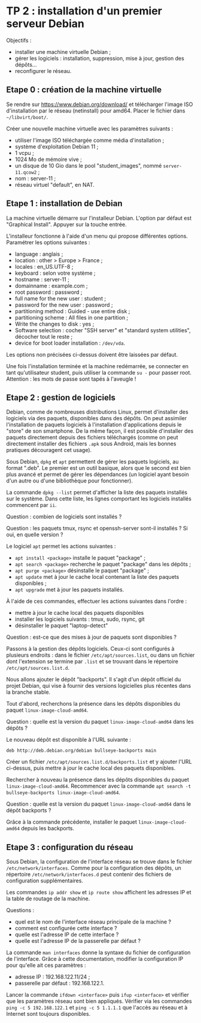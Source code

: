 # TP 2 : installation d'un premier serveur Debian

Objectifs :

- installer une machine virtuelle Debian ;
- gérer les logiciels : installation, suppression, mise à jour, gestion des
  dépôts...
- reconfigurer le réseau.

## Etape 0 : création de la machine virtuelle

Se rendre sur https://www.debian.org/download/ et télécharger l'image ISO
d'installation par le réseau (netinstall) pour amd64. Placer le fichier dans
`~/libvirt/boot/`.

Créer une nouvelle machine virtuelle avec les paramètres suivants :

- utiliser l'image ISO téléchargée comme média d'installation ;
- système d'exploitation Debian 11 ;
- 1 vcpu ;
- 1024 Mo de mémoire vive ;
- un disque de 10 Gio dans le pool "student_images", nommé `server-11.qcow2` ;
- nom : server-11 ;
- réseau virtuel "default", en NAT.

## Etape 1 : installation de Debian

La machine virtuelle démarre sur l'installeur Debian. L'option par défaut est
"Graphical Install". Appuyer sur la touche entrée.

L'installeur fonctionne à l'aide d'un menu qui propose différentes options.
Paramétrer les options suivantes :

- language : anglais ;
- location : other > Europe > France ;
- locales : en_US.UTF-8 ;
- keyboard : selon votre système ;
- hostname : server-11 ;
- domainname : example.com ;
- root password : password ;
- full name for the new user : student ;
- password for the new user : password ;
- partitioning method : Guided - use entire disk ;
- partitioning scheme : All files in one partition ;
- Write the changes to disk : yes ;
- Software selection : cocher "SSH server" et "standard system utilities",
  décocher tout le reste ;
- device for boot loader installation : `/dev/vda`.

Les options non précisées ci-dessus doivent être laissées par défaut.

Une fois l'installation terminée et la machine redémarrée, se connecter en tant
qu'utilisateur student, puis utiliser la commande `su -` pour passer root.
Attention : les mots de passe sont tapés à l'aveugle !

## Etape 2 : gestion de logiciels

Debian, comme de nombreuses distributions Linux, permet d'installer des
logiciels via des paquets, disponibles dans des dépôts. On peut assimiler
l'installation de paquets logiciels à l'installation d'applications depuis le
"store" de son smartphone. De la même façon, il est possible d'installer des
paquets directement depuis des fichiers téléchargés (comme on peut directement
installer des fichiers `.apk` sous Android, mais les bonnes pratiques
découragent cet usage).

Sous Debian, `dpkg` et `apt` permettent de gérer les paquets logiciels, au
format ".deb". Le premier est un outil basique, alors que le second est bien
plus avancé et permet de gérer les dépendances (un logiciel ayant besoin d'un
autre ou d'une bibliothèque pour fonctionner).

La commande `dpkg --list` permet d'afficher la liste des paquets installés sur
le système. Dans cette liste, les lignes comportant les logiciels installés
commencent par `ii`.

Question : combien de logiciels sont installés ?

Question : les paquets tmux, rsync et openssh-server sont-il installés ? Si
oui, en quelle version ?

Le logiciel `apt` permet les actions suivantes :

- `apt install <package>` installe le paquet "package" ;
- `apt search <package>` recherche le paquet "package" dans les dépôts ;
- `apt purge <package>` désinstalle le paquet "package" ;
- `apt update` met à jour le cache local contenant la liste des paquets
  disponibles ;
- `apt upgrade` met à jour les paquets installés.

À l'aide de ces commandes, effectuer les actions suivantes dans l'ordre :
- mettre à jour le cache local des paquets disponibles
- installer les logiciels suivants : tmux, sudo, rsync, git
- désinstaller le paquet "laptop-detect"

Question : est-ce que des mises à jour de paquets sont disponibles ?

Passons à la gestion des dépôts logiciels. Ceux-ci sont configurés à plusieurs
endroits : dans le fichier `/etc/apt/sources.list`, ou dans un fichier dont
l'extension se termine par `.list` et se trouvant dans le répertoire
`/etc/apt/sources.list.d`.

Nous allons ajouter le dépôt "backports". Il s'agit d'un dépôt officiel du
projet Debian, qui vise à fournir des versions logicielles plus récentes dans
la branche stable.

Tout d'abord, recherchons la présence dans les dépôts disponibles du paquet
`linux-image-cloud-amd64`.

Question : quelle est la version du paquet `linux-image-cloud-amd64` dans les
dépôts ?

Le nouveau dépôt est disponible à l'URL suivante :

```
deb http://deb.debian.org/debian bullseye-backports main
```

Créer un fichier `/etc/apt/sources.list.d/backports.list` et y ajouter l'URL
ci-dessus, puis mettre à jour le cache local des paquets disponibles.

Rechercher à nouveau la présence dans les dépôts disponibles du paquet
`linux-image-cloud-amd64`. Recommencer avec la commande `apt search -t
bullseye-backports linux-image-cloud-amd64`.

Question : quelle est la version du paquet `linux-image-cloud-amd64` dans le
dépôt backports ?

Grâce à la commande précédente, installer le paquet `linux-image-cloud-amd64`
depuis les backports.

## Etape 3 : configuration du réseau

Sous Debian, la configuration de l'interface réseau se trouve dans le fichier
`/etc/network/interfaces`. Comme pour la configuration des dépôts, un
répertoire `/etc/network/interfaces.d` peut contenir des fichiers de
configuration supplémentaires.

Les commandes `ip addr show` et `ip route show` affichent les adresses IP et la
table de routage de la machine.

Questions :

- quel est le nom de l'interface réseau principale de la machine ?
- comment est configurée cette interface ?
- quelle est l'adresse IP de cette interface ?
- quelle est l'adresse IP de la passerelle par défaut ?

La commande `man interfaces` donne la syntaxe du fichier de configuration de
l'interface. Grâce à cette documentation, modifier la configuration IP pour
qu'elle ait ces paramètres :

- adresse IP : 192.168.122.11/24 ;
- passerelle par défaut : 192.168.122.1.

Lancer la commande `ifdown <interface>` puis `ifup <interface>` et vérifier que
les paramètres réseau sont bien appliqués. Vérifier via les commandes `ping -c
5 192.168.122.1` et `ping -c 5 1.1.1.1` que l'accès au réseau et à Internet
sont toujours disponibles.

